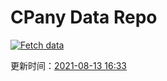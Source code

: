 # CPany Data Repo

[![Fetch data](https://github.com/yjl9903/CPany/actions/workflows/fetch.yml/badge.svg)](https://github.com/yjl9903/CPany/actions/workflows/fetch.yml)

<!-- START_SECTION: update_time -->
更新时间：[2021-08-13 16:33](https://www.timeanddate.com/worldclock/fixedtime.html?msg=Fetch+data&iso=20210813T163318&p1=237)
<!-- END_SECTION: update_time -->
